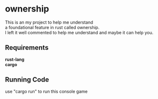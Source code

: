 # ownership
This is an my project to help me understand   
a foundational feature in rust called ownership.  
I left it well commented to help me understand and maybe it can help you. 

## Requirements
**rust-lang**  
**cargo**

## Running Code
use "cargo run" to run this console game
